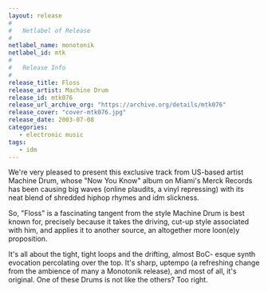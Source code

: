 ```yaml
---
layout: release
#
#   Netlabel of Release
#
netlabel_name: monotonik
netlabel_id: mtk
#
#   Release Info
#
release_title: Floss
release_artist: Machine Drum
release_id: mtk076
release_url_archive_org: "https://archive.org/details/mtk076"
release_cover: "cover-mtk076.jpg"
release_date: 2003-07-08
categories:
   - electronic music
tags:
   - idm
---
```

We're very pleased to present this exclusive track from US-based artist Machine Drum, whose "Now You Know" album on Miami's Merck Records has been causing big waves (online plaudits, a vinyl repressing) with its neat blend of shredded hiphop rhymes and idm slickness.

So, "Floss" is a fascinating tangent from the style Machine Drum is best known for, precisely because it takes the driving, cut-up style associated with him, and applies it to another source, an altogether more loon(e)y proposition.

It's all about the tight, tight loops and the drifting, almost BoC- esque synth evocation percolating over the top. It's sharp, uptempo (a refreshing change from the ambience of many a Monotonik release), and most of all, it's original. One of these Drums is not like the others? Too right.


